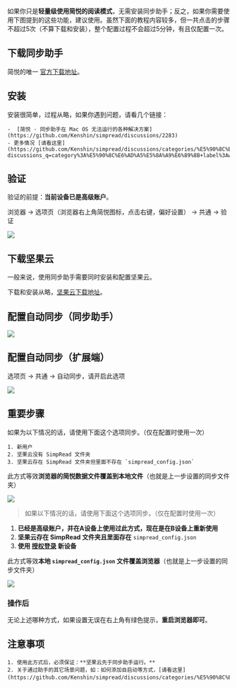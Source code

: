 如果你只是**轻量级使用简悦的阅读模式**，无需安装同步助手；反之，如果你需要使用下图提到的这些功能，建议使用。
​
虽然下面的教程内容较多，但一共点击的步骤不超过5次（不算下载和安装），整个配置过程不会超过5分钟，有且仅配置一次。

## 下载同步助手

简悦的唯一 [官方下载地址](http://ksria.com/simpread/wiki/#/Download?id=%e5%90%8c%e6%ad%a5%e5%8a%a9%e6%89%8b)。

## 安装

安装很简单，过程从略，如果你遇到问题，请看几个链接：

    -  [简悦 · 同步助手在 Mac OS 无法运行的各种解决方案](https://github.com/Kenshin/simpread/discussions/2283) 
    - 更多情况 [请看这里](https://github.com/Kenshin/simpread/discussions/categories/%E5%90%8C%E6%AD%A5%E5%8A%A9%E6%89%8B?discussions_q=category%3A%E5%90%8C%E6%AD%A5%E5%8A%A9%E6%89%8B+label%3Awarning)

## 验证

验证的前提：**当前设备已是高级账户**。

浏览器 → 选项页（浏览器右上角简悦图标，点击右键，偏好设置） → 共通 → 验证

![](https://user-images.githubusercontent.com/81074/131609221-5f4b2b21-90c6-4e85-b7cd-fb87c7abde0d.png#crop=0&crop=0&crop=1&crop=1&id=YVQUP&originHeight=700&originWidth=1263&originalType=binary&ratio=1&rotation=0&showTitle=false&status=done&style=none&title=)

## 下载坚果云

一般来说，使用同步助手需要同时安装和配置坚果云。

下载和安装从略，[坚果云下载地址](https://www.jianguoyun.com/s/downloads)。

## 配置自动同步（同步助手）

![](https://user-images.githubusercontent.com/81074/131609921-c7b75628-16a0-4192-a8f5-10dc0e5c0865.png#crop=0&crop=0&crop=1&crop=1&id=MnXkJ&originHeight=725&originWidth=1176&originalType=binary&ratio=1&rotation=0&showTitle=false&status=done&style=none&title=)

## 配置自动同步（扩展端）

选项页 → 共通 → 自动同步，请开启此选项

![](https://user-images.githubusercontent.com/81074/131610074-1bb5f348-3771-4dd1-97ba-8a37edf05943.png#crop=0&crop=0&crop=1&crop=1&id=lyD2m&originHeight=706&originWidth=1289&originalType=binary&ratio=1&rotation=0&showTitle=false&status=done&style=none&title=)

## 重要步骤

如果为以下情况的话，请使用下面这个选项同步。（仅在配置时使用一次）

    1. 新用户
    2. 坚果云没有 SimpRead 文件夹
    3. 坚果云存在 SimpRead 文件夹但里面不存在 `simpread_config.json`

此方式等效**浏览器的简悦数据文件覆盖到本地文件**（也就是上一步设置的同步文件夹）

![](https://user-images.githubusercontent.com/81074/131610221-815f8c46-09a7-4c8f-b9f7-8d591fcbf0a9.png#crop=0&crop=0&crop=1&crop=1&id=pFuNu&originHeight=720&originWidth=1150&originalType=binary&ratio=1&rotation=0&showTitle=false&status=done&style=none&title=)

> 如果以下情况的话，请使用下面这个选项同步。（仅在配置时使用一次） 

1. **已经是高级账户，并在A设备上使用过此方式，现在是在B设备上重新使用**
2. **坚果云存在 SimpRead 文件夹且里面存在** `simpread_config.json`
3. **使用 [授权登录](https://github.com/Kenshin/simpread/discussions/1576) 新设备**

此方式等效**本地 `simpread_config.json` 文件覆盖浏览器**（也就是上一步设置的同步文件夹）

![](https://user-images.githubusercontent.com/81074/131611194-d0369376-0a93-410f-b7f3-841e4e698254.png#crop=0&crop=0&crop=1&crop=1&id=YloTO&originHeight=632&originWidth=1132&originalType=binary&ratio=1&rotation=0&showTitle=false&status=done&style=none&title=)

### 操作后

无论上述哪种方式，如果设置无误在右上角有绿色提示，**重启浏览器即可**。

## 注意事项

    1. 使用此方式后，必须保证：**坚果云先于同步助手运行。**
    2. 关于通过助手的其它场景问题，如：如何添加自启动等方式，[请看这里](https://github.com/Kenshin/simpread/discussions/categories/%E5%90%8C%E6%AD%A5%E5%8A%A9%E6%89%8B)。